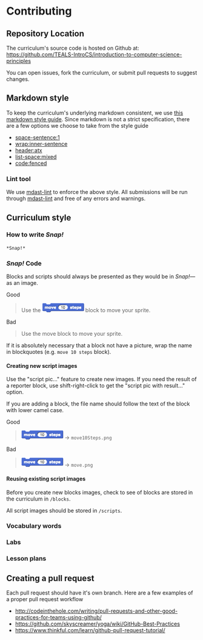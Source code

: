 <!-- This document is very idealistic by design, feel free to suggest toning down any part -->
# Contributing

## Repository Location
The curriculum's source code is hosted on Github at: https://github.com/TEALS-IntroCS/introduction-to-computer-science-principles

You can open issues, fork the curriculum, or submit pull requests to suggest changes.

## Markdown style

To keep the curriculum's underlying markdown consistent, we use [this markdown style guide](http://www.cirosantilli.com/markdown-style-guide). Since markdown is not a strict specification, there are a few options we choose to take from the style guide
* [space-sentence:1]( http://www.cirosantilli.com/markdown-style-guide/#option-space-sentence-1)
* [wrap:inner-sentence](http://www.cirosantilli.com/markdown-style-guide/#option-wrap-inner-sentence)
* [header:atx](http://www.cirosantilli.com/markdown-style-guide/#option-header-atx)
* [list-space:mixed](http://www.cirosantilli.com/markdown-style-guide/#option-list-space-mixed)
* [code:fenced](http://www.cirosantilli.com/markdown-style-guide/#option-code-fenced)

### Lint tool

We use [mdast-lint](https://github.com/wooorm/mdast-lint) to enforce the above style. All submissions will be run through [mdast-lint](https://github.com/wooorm/mdast-lint) and free of any errors and warnings.

## Curriculum style

### How to write *Snap!*
```
*Snap!*
```


### *Snap!* Code
Blocks and scripts should always be presented as they would be in *Snap!*&mdash;as an image. 

Good
> Use the ![move 10 steps](move.png) block to move your sprite.

Bad
> Use the move block to move your sprite.

If it is absolutely necessary that a block not have a picture, wrap the name in blockquotes (e.g. ```move 10 steps``` block).

#### Creating new script images
Use the "script pic..." feature to create new images. If you need the result of a reporter block, use shift-right-click to get the "script pic with result..." option.

If you are adding a block, the file name should follow the text of the block with lower camel case.

Good
> ![move 10 steps](move.png) -> ```move10Steps.png```

Bad
> ![move 10 steps](move.png) -> ```move.png```

#### Reusing existing script images
Before you create new blocks images, check to see of blocks are stored in the curriculum in ```/blocks```.

All script images should be stored in ```/scripts```.

### Vocabulary words

### Labs

### Lesson plans

## Creating a pull request

Each pull request should have it's own branch. Here are a few examples of a proper pull request workflow
* http://codeinthehole.com/writing/pull-requests-and-other-good-practices-for-teams-using-github/
* https://github.com/skyscreamer/yoga/wiki/GitHub-Best-Practices
* https://www.thinkful.com/learn/github-pull-request-tutorial/


